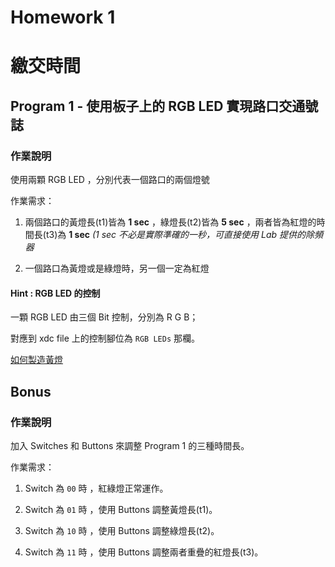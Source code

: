 Homework 1
=============================

# 繳交時間


## Program 1 - 使用板子上的 RGB LED 實現路口交通號誌

### 作業說明

使用兩顆 RGB LED ，分別代表一個路口的兩個燈號

作業需求：

1. 兩個路口的黃燈長(t1)皆為 **1 sec** ，綠燈長(t2)皆為 **5 sec** ，兩者皆為紅燈的時間長(t3)為 **1 sec** _(1 sec 不必是實際準確的一秒，可直接使用 Lab 提供的除頻器_

2. 一個路口為黃燈或是綠燈時，另一個一定為紅燈

#### Hint : RGB LED 的控制

一顆 RGB LED 由三個 Bit 控制，分別為 R G B；

對應到 xdc file 上的控制腳位為 `RGB LEDs` 那欄。

[如何製造黃燈](https://zh.wikipedia.org/wiki/%E4%B8%89%E5%8E%9F%E8%89%B2%E5%85%89%E6%A8%A1%E5%BC%8F)

## Bonus

### 作業說明

加入 Switches 和 Buttons 來調整 Program 1 的三種時間長。

作業需求：

1. Switch 為 `00` 時 ，紅綠燈正常運作。

2. Switch 為 `01` 時 ，使用 Buttons 調整黃燈長(t1)。

3. Switch 為 `10` 時 ，使用 Buttons 調整綠燈長(t2)。

4. Switch 為 `11` 時 ，使用 Buttons 調整兩者重疊的紅燈長(t3)。
